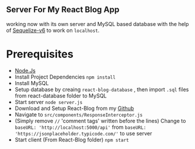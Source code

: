 ## Server For My React Blog App 
working now with its own server and MySQL based database with the help of [Sequelize-v6](https://sequelize.org/docs/v6/) to work on ```localhost```.

# Prerequisites
* [Node.Js](https://nodejs.org/en/download/current)
* Install Project Dependencies ``` npm install ```
* Install MySQL
* Setup database by creaing ```react-blog-database``` , then import ```.sql``` files from react-database folder to MySQL
* Start server ```node server.js```
* Download and Setup React-Blog from my [Github](https://github.com/Hamza-AliKhan/React-Blog) 
* Navigate to ```src/components/ResponseInterceptor.js```
* (Simply remove ```//``` 'comment tags' written before the lines) Change to ```baseURL: 'http://localhost:5000/api'``` from  ```baseURL: 'https://jsonplaceholder.typicode.com/'``` to use server
* Start client (From React-Blog folder)  ``` npm start ```
